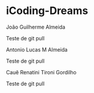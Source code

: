 # iCoding-Dreams

João Guilherme Almeida

Teste de git pull

Antonio Lucas M Almeida

Teste de git pull

Cauê Renatini Tironi Gordilho

Teste de git pull
